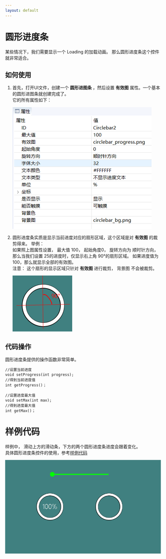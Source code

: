```yaml
---
layout: default
---
```



#  圆形进度条
某些情况下，我们需要显示一个 Loading 的加载动画。 那么圆形进度条这个控件就非常适合。 

## 如何使用  
1. 首先，打开UI文件，创建一个 **圆形进图条** ，然后设置 **有效图** 属性。一个基本的圆形进图条就创建完成了。  
  它的所有属性如下：  
  
   ![](assets/circlebar/property.png)
  
2. 圆形进度条实质是显示当前进度对应的扇形区域，这个区域是对 **有效图** 的裁剪得来。 举例：  
如果照上图属性设置， 最大值 100， 起始角度0， 旋转方向为 顺时针方向，那么当我们设置 25的进度时，仅显示右上角 90°的扇形区域。 如果进度值为100，那么就显示全部的有效图。  
注意： 这个扇形的显示区域只针对 **有效图** 进行裁剪， 背景图 不会被裁剪。

   ![](assets/circlebar/location.png)

## 代码操作
圆形进度条提供的操作函数非常简单。    
```
//设置当前进度
void setProgress(int progress);
//得到当前进度值
int getProgress()；

//设置进度最大值
void setMax(int max);
//得到进度最大值
int getMax()；
```


# 样例代码
样例中， 滑动上方的滑动条，下方的两个圆形进度条进度会跟着变化。     
具体圆形进度条控件的使用，参考[样例代码](demo_download#demo_download)  

![](assets/circlebar/preview.png)  



